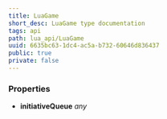 ```yaml
---
title: LuaGame
short_desc: LuaGame type documentation
tags: api
path: lua_api/LuaGame
uuid: 6635bc63-1dc4-ac5a-b732-60646d836437
public: true
private: false
---
```




### Properties

* **initiativeQueue** *any* 
